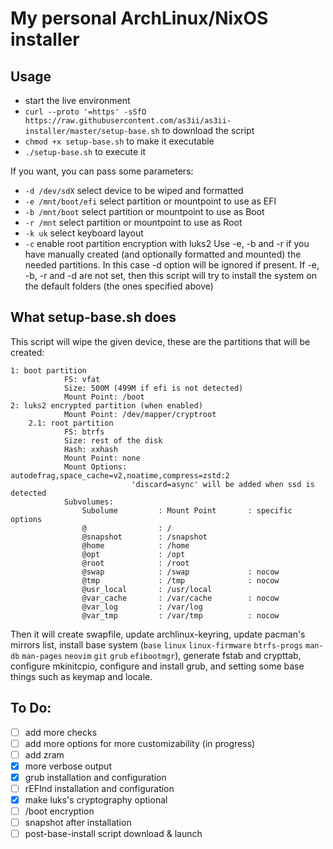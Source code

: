 # My personal ArchLinux/NixOS installer
## Usage
- start the live environment
- `curl --proto '=https' -sSfO https://raw.githubusercontent.com/as3ii/as3ii-installer/master/setup-base.sh` to download the script
- `chmod +x setup-base.sh` to make it executable
- `./setup-base.sh` to execute it

If you want, you can pass some parameters:
- `-d /dev/sdX` select device to be wiped and formatted
- `-e /mnt/boot/efi` select partition or mountpoint to use as EFI
- `-b /mnt/boot` select partition or mountpoint to use as Boot
- `-r /mnt` select partition or mountpoint to use as Root
- `-k uk` select keyboard layout
- `-c` enable root partition encryption with luks2
Use -e, -b and -r if you have manually created (and optionally formatted and
mounted) the needed partitions. In this case -d option will be ignored if present.
If -e, -b, -r and -d are not set, then this script will try to install the system
on the default folders (the ones specified above)


## What setup-base.sh does
This script will wipe the given device, these are the partitions that will be created:
```
1: boot partition
            FS: vfat
            Size: 500M (499M if efi is not detected)
            Mount Point: /boot
2: luks2 encrypted partition (when enabled)
            Mount Point: /dev/mapper/cryptroot
    2.1: root partition
            FS: btrfs
            Size: rest of the disk
            Hash: xxhash
            Mount Point: none
            Mount Options: autodefrag,space_cache=v2,noatime,compress=zstd:2
                           'discard=async' will be added when ssd is detected
            Subvolumes:
                Subolume         : Mount Point       : specific options
                @                : /
                @snapshot        : /snapshot
                @home            : /home
                @opt             : /opt
                @root            : /root
                @swap            : /swap             : nocow
                @tmp             : /tmp              : nocow
                @usr_local       : /usr/local
                @var_cache       : /var/cache        : nocow
                @var_log         : /var/log
                @var_tmp         : /var/tmp          : nocow
```
Then it will create swapfile, update archlinux-keyring, update pacman's mirrors list,
install base system (`base` `linux` `linux-firmware` `btrfs-progs` `man-db` `man-pages`
`neovim` `git` `grub` `efibootmgr`), generate fstab and crypttab, configure mkinitcpio,
configure and install grub, and setting some base things such as keymap and locale.


## To Do:
- [ ] add more checks
- [ ] add more options for more customizability (in progress)
- [ ] add zram
- [x] more verbose output
- [x] grub installation and configuration
- [ ] rEFInd installation and configuration
- [x] make luks's cryptography optional
- [ ] /boot encryption
- [ ] snapshot after installation
- [ ] post-base-install script download & launch
